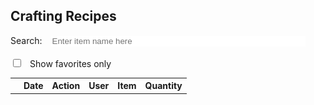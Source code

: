 <style>
    td {
        table-layout:fixed;
        padding:5px 10px;
    }

    .gridrow {
        width:30px;
        height:30px;
        text-align:center;
        border: 1px solid #434343; /* I tried to use sass here but it didn't work :( */
        border-top: 1px solid #434343;
        border-bottom: 1px solid #434343;
        padding:5px 5px;

    }

    .outputtd {
        width:auto
    }

    input.search {
        color: #434343;
        border: 0px;
        margin-left: 2%;
        width: 80%;
        white-space: nowrap
    }

    input.check {
        margin-right: 2%
    }
</style>

## Crafting Recipes
<label for="searchBar"> Search: <input class="search" name="searchBar" id="searchBar" placeholder="Enter item name here"></label>
<br><br>
<label><input type="checkbox" class="check" id="checkBox" onclick="showFavorites(dataList)"> Show favorites only</label>
<!-- checkbox for showing only favorites -->

<table>
    <tbody id="bruh">
    <tr>
        <th></th>
        <th>Date</th>
        <th>Action</th>
        <th>User</th>
        <th>Item</th>
        <th>Quantity</th>
    </tr>
    </tbody>
</table>

<script>
// Notes for making this work when we have backend:

// change images
// fix createRow
// change all the "list"

const options = {
  method: 'GET',
};

dataList = [
    {
        "date":"01-05-2023",
        "action":"Shipped",
        "user":"aidenhuynh",
        "item":"Pencils",
        "quantity":"1500",
    },
    {
        "date":"02-07-2023",
        "action":"Delivered",
        "user":"TheGerbil21",
        "item":"Pens",
        "quantity":"1000",
    },
    {
        "date":"02-02-2023",
        "action":"Packaged",
        "user":"aidenhuynh",
        "item":"Markers",
        "quantity":"300",
    },
    {
        "date":"01-15-2023",
        "action":"In Transit",
        "user":"aidenhuynh",
        "item":"Highlighters",
        "quantity":"100",
    },
]

// fetch('https://pokeapi.co/api/v2/pokemon/', options)
//     .then(response => response.json().then(data => {
//     for (let i = 0; i < data.length; i++) {
//         dataList.push(data.sample[i])
//     }
//     }))
// update when there is backend

var boxStatus = false

function getRecipes(list) {
    for (let i = 0; i < list.length; i++) {
        let starId = "Star: " + list[i]["item"]
        document.getElementById('bruh').innerHTML += '\
        <tr> \
            <td style="text-align:center"><img id="' + starId + `" onclick="favorite('` + starId + `')" 'src="images/graystar.png" height="50px" width="auto"></td>\
            <td>` + list[i]["date"] + `</td> \
            <td>` + list[i]["item"] + `</td> \
            <td>` + list[i]["action"] + `</td> \
            <td>` + list[i]["user"] + `</td> \
            <td>` + list[i]["quantity"] + `</td> \
        </tr> \
        `

    for (let a = 0; a < localStorage.length; a++) {
        if (localStorage.getItem(localStorage.key(a)) == starId) {
            console.log("Favorited from localStorage: " + starId)
            document.getElementById(starId).src = 'images/star.webp'
        }
    }
}
}

function search(list) {
    document.getElementById('bruh').innerHTML = " \
    <tr> \
        <th>Item</th> \
        <th colspan='3'>Recipe </th> \
        <th colspan='3'></th> \
        <th>Output</th> \
    </tr> \
    "

    results = []
    input = document.getElementById('searchBar').value.toLowerCase()

    if (input == "" || input == null) {
        getRecipes(dataList)
    }
    else {
        for (let i = 0; i < list.length; i++) {
            item = list[i]["itemName"].toLowerCase()

            if (item.includes(input) == true) {
                results.push(list[i])
            }
        }
        if (results.length == 0) {
            document.getElementById('bruh').innerHTML = "\
            <tr> \
            <th>Item</th> \
            <th colspan='3'>Recipe </th> \
            <th colspan='3'></th> \
            <th>Output</th> \
            </tr> \
            <tr><td colspan='8'><i>No results found.</i></td></tr> \
            "
            getRecipes(dataList)
        }
        else {
        getRecipes(results)
        }
    }
}

function favorite(star) {
    var checked = false

    for (var i = 0; i < localStorage.length; i++){
            if (localStorage.getItem(localStorage.key(i)) == star) {
                console.log("Star Removed: " + star.slice(6))
                document.getElementById(star).src = 'images/graystar.png'
                localStorage.removeItem(star)
                checked = true  
            }
        }

        if (checked == false) {
            console.log("Star Added: " + star.slice(6))
            document.getElementById(star).src = 'images/star.png'
            localStorage.setItem(star, star)
        }
    if (boxStatus == true) {
        boxStatus = false
        showFavorites(dataList)
    }
}

function showFavorites(list) {
    var favoritesList = []

    if (boxStatus == false) {
        console.log('box status was false')
        for (let i = 0; i < localStorage.length; i++) {
            for (let k = 0; k < list.length; k++) {
                if (localStorage.getItem(localStorage.key(i)).slice(6) == list[k]["itemOutput"]["itemName"]) {
                    favoritesList.push(list[k])
                    console.log(favoritesList)
                }
            }
        }

        if (favoritesList.length !== 0) {

            document.getElementById('bruh').innerHTML = " \
                <tr> \
                    <th>Item</th> \
                    <th colspan='3'>Recipe </th> \
                    <th colspan='3'></th> \
                    <th>Output</th> \
                </tr> \
                "
        
            for (let n = 0; n < favoritesList.length; n++) {
                var starId = localStorage.getItem(localStorage.key(n))


                document.getElementById('bruh').innerHTML += '\
                <tr> \
                    <td rowspan="3" style="text-align:center"><img id="' + starId + `" onclick="favorite('` + starId + `')" src="images/star.png" height="50px" width="auto"></td> \
                    <td rowspan="3">` + favoritesList[n]["itemName"] + '</td> \
                    \
                    ' + createRow(favoritesList, n, 0) + ' \
                    \
                    <td rowspan="3" colspan="3" style="text-align:center"><img src="images/right_arrow.png" style="width:80px;height:30px"></td> \
                    <td rowspan="3" style="width:50px"><img title="' + favoritesList[n]["itemOutput"]["itemName"]+ ' "src="' + favoritesList[n]["itemOutput"]["imageURL"] + '"style="wrapping:none;width:auto;height:auto;">\n <i style="text-align:right">' + favoritesList[n]["itemQuantity"] + '</i></td> \
                </tr> \
                <tr>\n' + createRow(favoritesList, n, 1) + '\n</tr> \
                <tr>\n' + createRow(favoritesList, n, 2) + '\n</tr> \
                '
            }
        }
        else {
            document.getElementById('bruh').innerHTML = "\
            <tr> \
            <th>Item</th> \
            <th colspan='3'>Recipe </th> \
            <th colspan='3'></th> \
            <th>Output</th> \
            </tr> \
            <tr><td colspan='8'><i>No favorites found.</i></td></tr> \
            "
            getRecipes(dataList)
        }
    
    boxStatus = true
    }

    else {
        console.log('box status was true')
        search(dataList)
        boxStatus = false
    }
    
}

function logStorage() {
    for (let i=0; i < localStorage.length; i++) {
        console.log(localStorage.key(i) + ": " + localStorage.getItem(localStorage.key(i)))
    }
}

searchBar.addEventListener("keyup", function() {
            search(dataList)
        }
    )

getRecipes(dataList)
</script>
